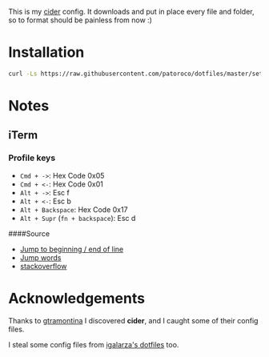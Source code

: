 This is my [cider](https://github.com/msanders/cider) config. It downloads and put in place every file and folder, so to format should be painless from now :)


Installation
============

```bash
curl -Ls https://raw.githubusercontent.com/patoroco/dotfiles/master/setup.sh | sh
```


Notes
=====

iTerm
-----
### Profile keys
- `Cmd + ->`: Hex Code 0x05
- `Cmd + <-`: Hex Code 0x01
- `Alt + ->`: Esc f
- `Alt + <-`: Esc b
- `Alt + Backspace`: Hex Code 0x17
- `Alt + Supr` (`fn + backspace`): Esc d

####Source
- [Jump to beginning / end of line](http://stackoverflow.com/questions/6205157/iterm2-how-to-get-jump-to-beginning-end-of-line-in-bash-shell)
- [Jump
  words](https://coderwall.com/p/h6yfda/use-and-to-jump-forwards-backwards-words-in-iterm-2-on-os-x)
- [stackoverflow](http://stackoverflow.com/questions/12335787/with-iterm2-on-mac-how-to-delete-forward-a-word-from-cursor-on-command-line)


Acknowledgements
================

Thanks to [gtramontina](https://github.com/gtramontina/dotfiles) I discovered
**cider**, and I caught some of their config files.

I steal some config files from [igalarza's dotfiles](https://github.com/igalarzab/dotfiles) too.
